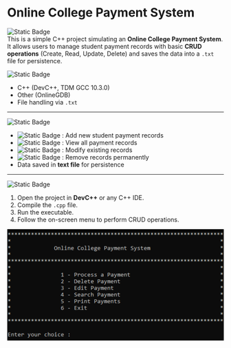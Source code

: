 # Online College Payment System

![Static Badge](https://img.shields.io/badge/Description-orange?style=flat)  
This is a simple C++ project simulating an **Online College Payment System**. It allows users to manage student payment records with basic **CRUD operations** (Create, Read, Update, Delete) and saves the data into a `.txt` file for persistence.

![Static Badge](https://img.shields.io/badge/Developed%20With-indigo?style=flat)  
- C++ (DevC++, TDM GCC 10.3.0)
- Other (OnlineGDB)  
- File handling via `.txt`  

---

![Static Badge](https://img.shields.io/badge/Features-cyan?style=flat)
- ![Static Badge](https://img.shields.io/badge/Create-red?style=flat) : Add new student payment records  
- ![Static Badge](https://img.shields.io/badge/Read-green?style=flat) : View all payment records  
- ![Static Badge](https://img.shields.io/badge/Update-blue?style=flat) : Modify existing records  
- ![Static Badge](https://img.shields.io/badge/Update-purple?style=flat) : Remove records permanently  
- Data saved in **text file** for persistence  

---

![Static Badge](https://img.shields.io/badge/How%20to%20Run-magenta?style=flat)
1. Open the project in **DevC++** or any C++ IDE.  
2. Compile the `.cpp` file.  
3. Run the executable.  
4. Follow the on-screen menu to perform CRUD operations.  

![Project Screenshot](image.png)
